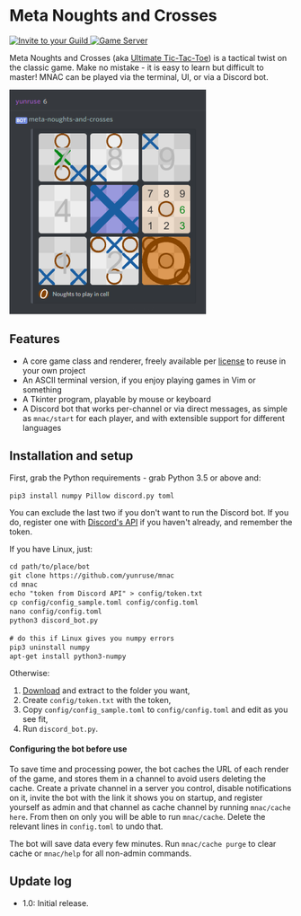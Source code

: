 # Meta Noughts and Crosses

<a href="https://discordapp.com/oauth2/authorize?client_id=446046704039624715&scope=bot">
<img src="https://img.shields.io/badge/Add%20to%20your-Discord-9399ff.svg" alt="Invite to your Guild">
</a>
<a href="https://discord.gg/YRfvhP2">
<img src="https://discordapp.com/api/guilds/443859304710144000/widget.png" alt="Game Server">
</a>

Meta Noughts and Crosses (aka [Ultimate Tic-Tac-Toe](wiki)) is a tactical twist on the classic game. Make no mistake - it is easy to learn but difficult to master! MNAC can be played via the terminal, UI, or via a Discord bot.

![A screenshot of the Discord bot. A player types in '6', and the bot responds with an image of the game.](assets/screenshot_discord.png)

## Features

- A core game class and renderer, freely available per [license] to reuse in your own project
- An ASCII terminal version, if you enjoy playing games in Vim or something
- A Tkinter program, playable by mouse or keyboard
- A Discord bot that works per-channel or via direct messages, as simple as `mnac/start` for each player, and with extensible support for different languages

## Installation and setup

First, grab the Python requirements - grab Python 3.5 or above and:

`pip3 install numpy Pillow discord.py toml`

You can exclude the last two if you don't want to run the Discord bot. If you do, register one with [Discord's API](API) if you haven't already, and remember the token.

If you have Linux, just:
```
cd path/to/place/bot
git clone https://github.com/yunruse/mnac
cd mnac
echo "token from Discord API" > config/token.txt
cp config/config_sample.toml config/config.toml
nano config/config.toml
python3 discord_bot.py

# do this if Linux gives you numpy errors
pip3 uninstall numpy
apt-get install python3-numpy
```
Otherwise:

1. [Download] and extract to the folder you want,
2. Create `config/token.txt` with the token,
3. Copy `config/config_sample.toml` to `config/config.toml` and edit as you see fit,
4. Run `discord_bot.py`.

#### Configuring the bot before use

To save time and processing power, the bot caches the URL of each render of the game, and stores them in a channel to avoid users deleting the cache. Create a private channel in a server you control, disable notifications on it, invite the bot with the link it shows you on startup, and register yourself as admin and that channel as cache channel by running `mnac/cache here`. From then on only you will be able to run `mnac/cache`. Delete the relevant lines in `config.toml` to undo that.

The bot will save data every few minutes. Run `mnac/cache purge` to clear cache or `mnac/help` for all non-admin commands.

## Update log
- 1.0: Initial release.

[wiki]: https://en.wikipedia.org/wiki/Ultimate_tic-tac-toe
[license]: license.txt
[download]: https://github.com/yunruse/MNAC/archive/master.zip
[API]: https://discordapp.com/developers/applications/me
